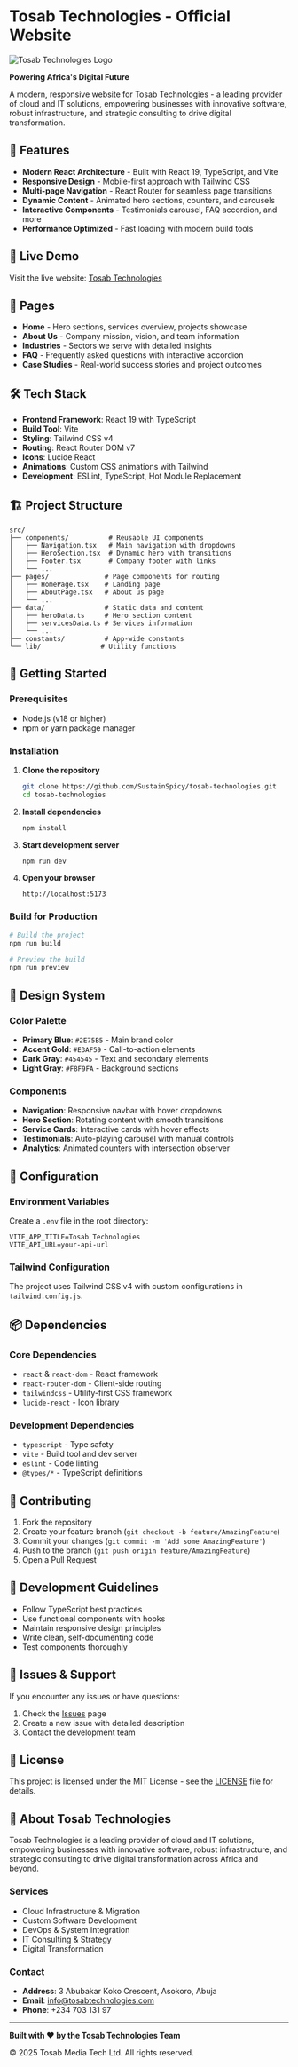 # Tosab Technologies - Official Website

![Tosab Technologies Logo](public/tosab.svg)

**Powering Africa's Digital Future**

A modern, responsive website for Tosab Technologies - a leading provider of cloud and IT solutions, empowering businesses with innovative software, robust infrastructure, and strategic consulting to drive digital transformation.

## 🌟 Features

- **Modern React Architecture** - Built with React 19, TypeScript, and Vite
- **Responsive Design** - Mobile-first approach with Tailwind CSS
- **Multi-page Navigation** - React Router for seamless page transitions
- **Dynamic Content** - Animated hero sections, counters, and carousels
- **Interactive Components** - Testimonials carousel, FAQ accordion, and more
- **Performance Optimized** - Fast loading with modern build tools

## 🚀 Live Demo

Visit the live website: [Tosab Technologies](https://sustainspicy.github.io/tosab-technologies)

## 📱 Pages

- **Home** - Hero sections, services overview, projects showcase
- **About Us** - Company mission, vision, and team information
- **Industries** - Sectors we serve with detailed insights
- **FAQ** - Frequently asked questions with interactive accordion
- **Case Studies** - Real-world success stories and project outcomes

## 🛠️ Tech Stack

- **Frontend Framework**: React 19 with TypeScript
- **Build Tool**: Vite
- **Styling**: Tailwind CSS v4
- **Routing**: React Router DOM v7
- **Icons**: Lucide React
- **Animations**: Custom CSS animations with Tailwind
- **Development**: ESLint, TypeScript, Hot Module Replacement

## 🏗️ Project Structure

```
src/
├── components/          # Reusable UI components
│   ├── Navigation.tsx   # Main navigation with dropdowns
│   ├── HeroSection.tsx  # Dynamic hero with transitions
│   ├── Footer.tsx       # Company footer with links
│   └── ...
├── pages/              # Page components for routing
│   ├── HomePage.tsx    # Landing page
│   ├── AboutPage.tsx   # About us page
│   └── ...
├── data/               # Static data and content
│   ├── heroData.ts     # Hero section content
│   ├── servicesData.ts # Services information
│   └── ...
├── constants/          # App-wide constants
└── lib/               # Utility functions
```

## 🚦 Getting Started

### Prerequisites

- Node.js (v18 or higher)
- npm or yarn package manager

### Installation

1. **Clone the repository**
   ```bash
   git clone https://github.com/SustainSpicy/tosab-technologies.git
   cd tosab-technologies
   ```

2. **Install dependencies**
   ```bash
   npm install
   ```

3. **Start development server**
   ```bash
   npm run dev
   ```

4. **Open your browser**
   ```
   http://localhost:5173
   ```

### Build for Production

```bash
# Build the project
npm run build

# Preview the build
npm run preview
```

## 🎨 Design System

### Color Palette
- **Primary Blue**: `#2E75B5` - Main brand color
- **Accent Gold**: `#E3AF59` - Call-to-action elements
- **Dark Gray**: `#454545` - Text and secondary elements
- **Light Gray**: `#F8F9FA` - Background sections

### Components
- **Navigation**: Responsive navbar with hover dropdowns
- **Hero Section**: Rotating content with smooth transitions
- **Service Cards**: Interactive cards with hover effects
- **Testimonials**: Auto-playing carousel with manual controls
- **Analytics**: Animated counters with intersection observer

## 🔧 Configuration

### Environment Variables
Create a `.env` file in the root directory:

```env
VITE_APP_TITLE=Tosab Technologies
VITE_API_URL=your-api-url
```

### Tailwind Configuration
The project uses Tailwind CSS v4 with custom configurations in `tailwind.config.js`.

## 📦 Dependencies

### Core Dependencies
- `react` & `react-dom` - React framework
- `react-router-dom` - Client-side routing
- `tailwindcss` - Utility-first CSS framework
- `lucide-react` - Icon library

### Development Dependencies
- `typescript` - Type safety
- `vite` - Build tool and dev server
- `eslint` - Code linting
- `@types/*` - TypeScript definitions

## 🤝 Contributing

1. Fork the repository
2. Create your feature branch (`git checkout -b feature/AmazingFeature`)
3. Commit your changes (`git commit -m 'Add some AmazingFeature'`)
4. Push to the branch (`git push origin feature/AmazingFeature`)
5. Open a Pull Request

## 📝 Development Guidelines

- Follow TypeScript best practices
- Use functional components with hooks
- Maintain responsive design principles
- Write clean, self-documenting code
- Test components thoroughly

## 🐛 Issues & Support

If you encounter any issues or have questions:

1. Check the [Issues](https://github.com/SustainSpicy/tosab-technologies/issues) page
2. Create a new issue with detailed description
3. Contact the development team

## 📄 License

This project is licensed under the MIT License - see the [LICENSE](LICENSE) file for details.

## 🏢 About Tosab Technologies

Tosab Technologies is a leading provider of cloud and IT solutions, empowering businesses with innovative software, robust infrastructure, and strategic consulting to drive digital transformation across Africa and beyond.

### Services
- Cloud Infrastructure & Migration
- Custom Software Development
- DevOps & System Integration
- IT Consulting & Strategy
- Digital Transformation

### Contact
- **Address**: 3 Abubakar Koko Crescent, Asokoro, Abuja
- **Email**: info@tosabtechnologies.com
- **Phone**: +234 703 131 97

---

**Built with ❤️ by the Tosab Technologies Team**

© 2025 Tosab Media Tech Ltd. All rights reserved.